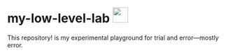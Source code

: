 # my-low-level-lab <img src="https://github.com/user-attachments/assets/432c88e0-f8ff-4a3e-965f-6cac04f0493d" width="35" height="35"> 

This repository!  is my experimental playground for trial and error—mostly error.
